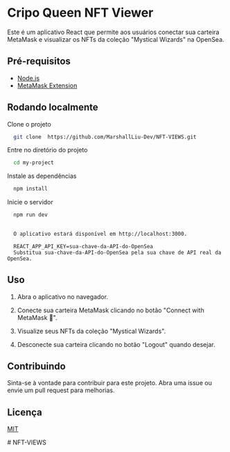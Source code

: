 
#  Cripo Queen NFT Viewer

Este é um aplicativo React que permite aos usuários conectar sua carteira MetaMask e visualizar os NFTs da coleção "Mystical Wizards" na OpenSea.


## Pré-requisitos

- [Node.js](https://nodejs.org/)
- [MetaMask Extension](https://metamask.io/)


## Rodando localmente

Clone o projeto

```bash
  git clone  https://github.com/MarshallLiu-Dev/NFT-VIEWS.git
```

Entre no diretório do projeto

```bash
  cd my-project
```

Instale as dependências

```bash
  npm install
```

Inicie o servidor

```bash
  npm run dev
  
```

```bash
  O aplicativo estará disponível em http://localhost:3000.
```

```Copy code
  REACT_APP_API_KEY=sua-chave-da-API-do-OpenSea
  Substitua sua-chave-da-API-do-OpenSea pela sua chave de API real da OpenSea. 
```

## Uso

1. Abra o aplicativo no navegador.

2. Conecte sua carteira MetaMask clicando no botão "Connect with MetaMask 🦊".

3. Visualize seus NFTs da coleção "Mystical Wizards".

4. Desconecte sua carteira clicando no botão "Logout" quando desejar.



## Contribuindo

Sinta-se à vontade para contribuir para este projeto. Abra uma issue ou envie um pull request para melhorias. 


## Licença

[MIT](https://choosealicense.com/licenses/mit/)

#   N F T - V I E W S  
 
